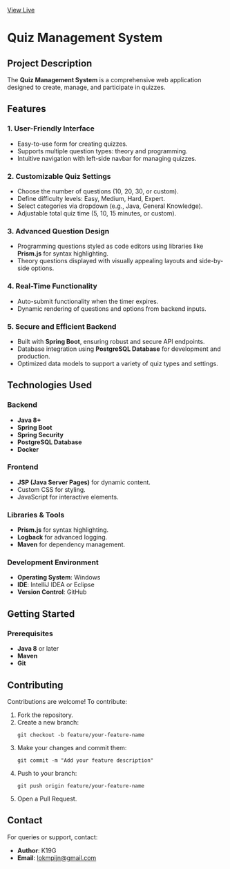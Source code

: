 [View Live](https://quiz-management-system.onrender.com/)

# Quiz Management System

## Project Description
The **Quiz Management System** is a comprehensive web application designed to create, manage, and participate in quizzes.

## Features
### 1. User-Friendly Interface
- Easy-to-use form for creating quizzes.
- Supports multiple question types: theory and programming.
- Intuitive navigation with left-side navbar for managing quizzes.

### 2. Customizable Quiz Settings
- Choose the number of questions (10, 20, 30, or custom).
- Define difficulty levels: Easy, Medium, Hard, Expert.
- Select categories via dropdown (e.g., Java, General Knowledge).
- Adjustable total quiz time (5, 10, 15 minutes, or custom).

### 3. Advanced Question Design
- Programming questions styled as code editors using libraries like **Prism.js** for syntax highlighting.
- Theory questions displayed with visually appealing layouts and side-by-side options.

### 4. Real-Time Functionality
- Auto-submit functionality when the timer expires.
- Dynamic rendering of questions and options from backend inputs.

### 5. Secure and Efficient Backend
- Built with **Spring Boot**, ensuring robust and secure API endpoints.
- Database integration using **PostgreSQL Database** for development and production.
- Optimized data models to support a variety of quiz types and settings.

## Technologies Used
### Backend
- **Java 8+**
- **Spring Boot**
- **Spring Security**
- **PostgreSQL Database**
- **Docker**

### Frontend
- **JSP (Java Server Pages)** for dynamic content.
- Custom CSS for styling.
- JavaScript for interactive elements.

### Libraries & Tools
- **Prism.js** for syntax highlighting.
- **Logback** for advanced logging.
- **Maven** for dependency management.

### Development Environment
- **Operating System**: Windows
- **IDE**: IntelliJ IDEA or Eclipse
- **Version Control**: GitHub

## Getting Started
### Prerequisites
- **Java 8** or later
- **Maven**
- **Git**

## Contributing
Contributions are welcome! To contribute:
1. Fork the repository.
2. Create a new branch:
   ```
   git checkout -b feature/your-feature-name
   ```
3. Make your changes and commit them:
   ```
   git commit -m "Add your feature description"
   ```
4. Push to your branch:
   ```
   git push origin feature/your-feature-name
   ```
5. Open a Pull Request.

## Contact
For queries or support, contact:
- **Author**: K19G
- **Email**: lokmpijn@gmail.com

